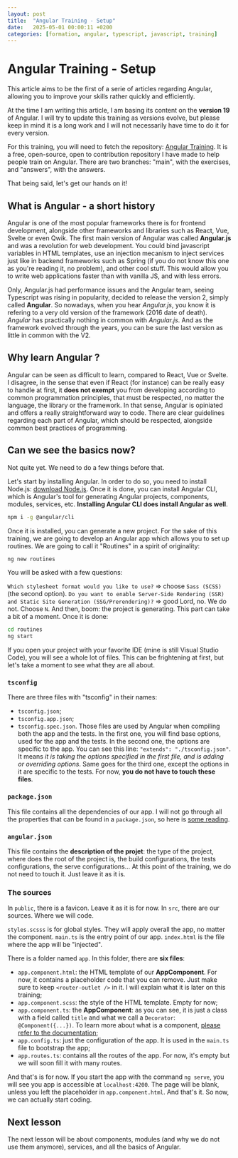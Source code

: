 ```yaml
---
layout: post
title:  "Angular Training - Setup"
date:   2025-05-01 00:00:11 +0200
categories: [formation, angular, typescript, javascript, training]
---
```


# Angular Training - Setup

This article aims to be the first of a serie of articles regarding Angular, allowing you to improve your skills rather quickly and efficiently.

At the time I am writing this article, I am basing its content on the **version 19** of Angular. I will try to update this training as versions evolve, but please keep in mind it is a long work and I will not necessarily have time to do it for every version.

For this training, you will need to fetch the repository: [Angular Training](https://github.com/thomastoledo/angular-training).
It is a free, open-source, open to contribution repository I have made to help people train on Angular. There are two branches: "main", with the exercises, and "answers", with the answers.

That being said, let's get our hands on it!


## What is Angular - a short history
Angular is one of the most popular frameworks there is for frontend development, alongside other frameworks and libraries such as React, Vue, Svelte or even Qwik. The first main version of Angular was called **Angular.js** and was a revolution for web development. You could bind javascript variables in HTML templates, use an injection mecanism to inject services just like in backend frameworks such as Spring (if you do not know this one as you're reading it, no problem), and other cool stuff. This would allow you to write web applications faster than with vanilla JS, and with less errors.

Only, Angular.js had performance issues and the Angular team, seeing Typescript was rising in popularity, decided to release the version 2, simply called **Angular**. So nowadays, when you hear *Angular.js*, you know it is refering to a very old version of the framework (2016 date of death). *Angular* has practically nothing in common with *Angular.js*. And as the framework evolved through the years, you can be sure the last version as little in common with the V2.

## Why learn Angular ?
Angular can be seen as difficult to learn, compared to React, Vue or Svelte. I disagree, in the sense that even if React (for instance) can be really easy to handle at first, it **does not exempt** you from developing according to common programmation principles, that must be respected, no matter the language, the library or the framework. In that sense, Angular is opiniated and offers a really straightforward way to code. There are clear guidelines regarding each part of Angular, which should be respected, alongside common best practices of programming.

## Can we see the basics now?
Not quite yet. We need to do a few things before that.

Let's start by installing Angular.
In order to do so, you need to install Node.js: [download Node.js](https://nodejs.org/en/download).
Once it is done, you can install Angular CLI, which is Angular's tool for generating Angular projects, components, modules, services, etc. **Installing Angular CLI does install Angular as well**.

```bash
npm i -g @angular/cli
```
Once it is installed, you can generate a new project. For the sake of this training, we are going to develop an Angular app which allows you to set up routines. We are going to call it "Routines" in a spirit of originality:

```bash
ng new routines
```

You will be asked with a few questions:

`Which stylesheet format would you like to use?` => choose `Sass (SCSS)` (the second option).
`Do you want to enable Server-Side Rendering (SSR) and Static Site Generation (SSG/Prerendering)?` => good Lord, no. We do not. Choose `N`.
And then, boom: the project is generating. This part can take a bit of a moment. Once it is done:

```bash
cd routines
ng start
```

If you open your project with your favorite IDE (mine is still Visual Studio Code), you will see a whole lot of files. This can be frightening at first, but let's take a moment to see what they are all about.

### `tsconfig`
There are three files with "tsconfig" in their names:

- `tsconfig.json`;
- `tsconfig.app.json`;
- `tsconfig.spec.json`.
Those files are used by Angular when compiling both the app and the tests. In the first one, you will find base options, used for the app and the tests. In the second one, the options are specific to the app. You can see this line: `"extends": "./tsconfig.json"`. It means *it is taking the options specified in the first file, and is adding or overriding options*.
Same goes for the third one, except the options in it are specific to the tests.
For now, **you do not have to touch these files**.

### `package.json`
This file contains all the dependencies of our app. I will not go through all the properties that can be found in a `package.json`, so here is [some reading](https://docs.npmjs.com/cli/v11/configuring-npm/package-json).

### `angular.json`
This file contains the **description of the projet**: the type of the project, where does the root of the project is, the build configurations, the tests configurations, the serve configurations... At this point of the training, we do not need to touch it. Just leave it as it is.

### The sources
In `public`, there is a favicon. Leave it as it is for now.
In `src`, there are our sources. Where we will code.

`styles.scsss` is for global styles. They will apply overall the app, no matter the component.
`main.ts` is the entry point of our app.
`index.html` is the file where the app will be "injected".

There is a folder named `app`. In this folder, there are **six files**:
- `app.component.html`: the HTML template of our **AppComponent**. For now, it contains a placeholder code that you can remove. Just make sure to keep `<router-outlet />` in it. I will explain what it is later on this training;
- `app.component.scss`: the style of the HTML template. Empty for now;
- `app.component.ts`: the **AppComponent**: as you can see, it is just a class with a field called `title` and what we call a `Decorator`: `@Component({...})`. To learn more about what is a component, [please refer to the documentation](https://angular.dev/guide/components);
- `app.config.ts`: just the configuration of the app. It is used in the `main.ts` file to bootstrap the app;
- `app.routes.ts`: contains all the routes of the app. For now, it's empty but we will soon fill it with many routes.

And that's is for now.
If you start the app with the command `ng serve`, you will see you app is accessible at `localhost:4200`. The page will be blank, unless you left the placeholder in `app.component.html`. And that's it. So now, we can actually start coding.

## Next lesson
The next lesson will be about components, modules (and why we do not use them anymore), services, and all the basics of Angular.